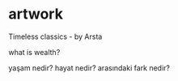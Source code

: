 # artwork
Timeless classics - by Arsta

what is wealth?


yaşam nedir? hayat nedir? arasındaki fark nedir?
